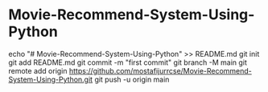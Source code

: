 # Movie-Recommend-System-Using-Python
echo "# Movie-Recommend-System-Using-Python" >> README.md
  git init
  git add README.md
  git commit -m "first commit"
  git branch -M main
  git remote add origin https://github.com/mostafijurrcse/Movie-Recommend-System-Using-Python.git
  git push -u origin main
